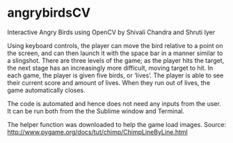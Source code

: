 # angrybirdsCV
Interactive Angry Birds using OpenCV by Shivali Chandra and Shruti Iyer

Using keyboard controls, the player can move the bird relative to a point on the screen, and can then launch it with the space bar in a manner similar to a slingshot. There are three levels of the game; as the player hits the target, the next stage has an increasingly more difficult, moving target to hit. In each game, the player is given five birds, or ‘lives’. The player is able to see their current score and amount of lives. When they run out of lives, the game automatically closes.

The code is automated and hence does not need any inputs from the user. It can be run both from the the Sublime window and Terminal.

The helper function was downloaded to help the game load images. Source: http://www.pygame.org/docs/tut/chimp/ChimpLineByLine.html
